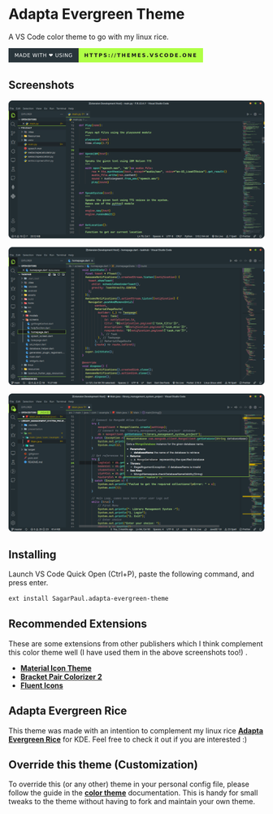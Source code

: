 # Adapta Evergreen Theme

A VS Code color theme to go with my linux rice.

[![Made with love](assets/icons_and_badges/made_with_love.png)](https://themes.vscode.one/)

## Screenshots

![Python screenshot](assets/screenshots/python_theme_ss.png)

![Flutter screenshot](assets/screenshots/flutter_theme_ss.png)

![Java screenshot](assets/screenshots/java_theme_ss.png)

## Installing

Launch VS Code Quick Open (Ctrl+P), paste the following command, and press enter.

```bash
ext install SagarPaul.adapta-evergreen-theme
```

## Recommended Extensions

These are some extensions from other publishers which I think complement this color theme well (I have used them in the above screenshots too!) .

- **[Material Icon Theme](https://marketplace.visualstudio.com/items?itemName=PKief.material-icon-theme)**
- **[Bracket Pair Colorizer 2](https://marketplace.visualstudio.com/items?itemName=CoenraadS.bracket-pair-colorizer-2)**
- **[Fluent Icons](https://marketplace.visualstudio.com/items?itemName=miguelsolorio.fluent-icons)**

## Adapta Evergreen Rice

This theme was made with an intention to complement my linux rice **[Adapta Evergreen Rice](https://github.com/sagar-alias-jacky/Adapta_Evergreen_Rice)** for KDE. Feel free to check it out if you are interested :)

## Override this theme (Customization)

To override this (or any other) theme in your personal config file, please follow the guide in the **[color theme](https://code.visualstudio.com/api/extension-guides/color-theme)** documentation. This is handy for small tweaks to the theme without having to fork and maintain your own theme.
